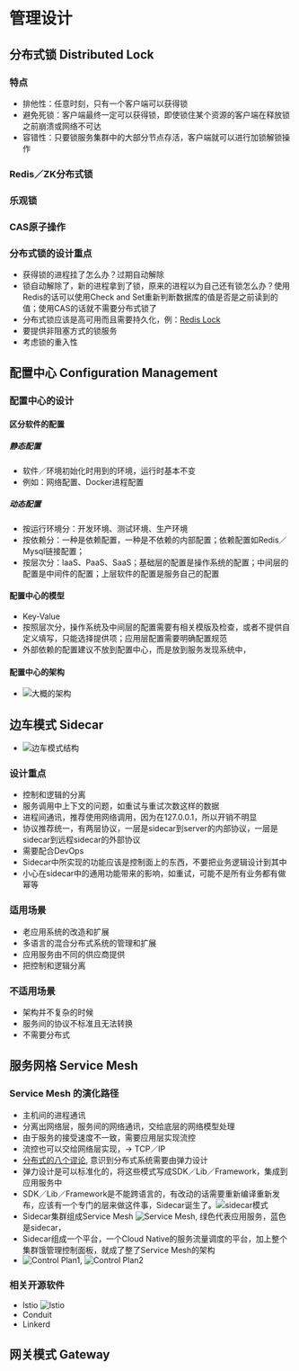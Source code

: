 # 管理设计

## 分布式锁 Distributed Lock

### 特点

- 排他性：任意时刻，只有一个客户端可以获得锁
- 避免死锁：客户端最终一定可以获得锁，即使锁住某个资源的客户端在释放锁之前崩溃或网络不可达
- 容错性：只要锁服务集群中的大部分节点存活，客户端就可以进行加锁解锁操作

### Redis／ZK分布式锁
### 乐观锁
### CAS原子操作

### 分布式锁的设计重点

- 获得锁的进程挂了怎么办？过期自动解除
- 锁自动解除了，新的进程拿到了锁，原来的进程以为自己还有锁怎么办？使用Redis的话可以使用Check and Set重新判断数据库的值是否是之前读到的值；使用CAS的话就不需要分布式锁了
- 分布式锁应该是高可用而且需要持久化，例：[Redis Lock](https://redis.io/topics/distlock)
- 要提供非阻塞方式的锁服务
- 考虑锁的重入性

## 配置中心 Configuration Management

### 配置中心的设计

#### 区分软件的配置

##### 静态配置

- 软件／环境初始化时用到的环境，运行时基本不变
- 例如：网络配置、Docker进程配置

##### 动态配置

- 按运行环境分：开发环境、测试环境、生产环境
- 按依赖分：一种是依赖配置，一种是不依赖的内部配置；依赖配置如Redis／Mysql链接配置；
- 按层次分：laaS、PaaS、SaaS；基础层的配置是操作系统的配置；中间层的配置是中间件的配置；上层软件的配置是服务自己的配置

#### 配置中心的模型

- Key-Value
- 按照层次分，操作系统及中间层的配置需要有相关模版及检查，或者不提供自定义填写，只能选择提供项；应用层配置需要明确配置规范
- 外部依赖的配置建议不放到配置中心，而是放到服务发现系统中，

#### 配置中心的架构

- ![大概的架构](config.png)

## 边车模式 Sidecar

- ![边车模式结构](sidecar.png)

### 设计重点

- 控制和逻辑的分离
- 服务调用中上下文的问题，如重试与重试次数这样的数据
- 进程间通讯，推荐使用网络调用，因为在127.0.0.1，所以开销不明显
- 协议推荐统一，有两层协议，一层是sidecar到server的内部协议，一层是sidecar到远程sidecar的外部协议
- 需要配合DevOps
- Sidecar中所实现的功能应该是控制面上的东西，不要把业务逻辑设计到其中
- 小心在sidecar中的通用功能带来的影响，如重试，可能不是所有业务都有做幂等

### 适用场景

- 老应用系统的改造和扩展
- 多语言的混合分布式系统的管理和扩展
- 应用服务由不同的供应商提供
- 把控制和逻辑分离

### 不适用场景

- 架构并不复杂的时候
- 服务间的协议不标准且无法转换
- 不需要分布式

## 服务网格 Service Mesh

### Service Mesh 的演化路径

- 主机间的进程通讯
- 分离出网络层，服务间的网络通讯，交给底层的网络模型处理
- 由于服务的接受速度不一致，需要应用层实现流控
- 流控也可以交给网络层实现，-> TCP／IP
- [分布式的八个谬论](https://en.wikipedia.org/wiki/Fallacies_of_distributed_computing), 意识到分布式系统需要由弹力设计
- 弹力设计是可以标准化的，将这些模式写成SDK／Lib／Framework，集成到应用服务中
- SDK／Lib／Framework是不能跨语言的，有改动的话需要重新编译重新发布，应该有一个专门的层来做这件事，Sidecar诞生了。![sidecar模式](sidercar_model.png)
- Sidecar集群组成Service Mesh ![Service Mesh](Service_Mesh.png), 绿色代表应用服务，蓝色是sidecar，
- Sidecar组成一个平台，一个Cloud Native的服务流量调度的平台，加上整个集群饿管理控制面板，就成了整了Service Mesh的架构
- ![Control Plan1](Service_Mesh2.png), ![Control Plan2](plan.png)

### 相关开源软件

- lstio ![lstio](lstio.png)
- Conduit
- Linkerd

## 网关模式 Gateway

